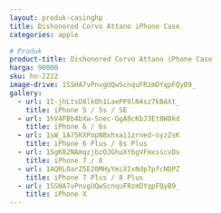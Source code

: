 ```yaml
---
layout: produk-casinghp
title: Dishonored Corvo Attano iPhone Case
categories: apple

# Produk
product-title: Dishonored Corvo Attano iPhone Case
harga: 90000
sku: hn-2222
image-drive: 1SSHA7vPnvgUQwScnquFRzmDYqpFQyB9_
gallery:
  - url: 1I-jhLtsD8lk0h1LaePP9lN4sz7kBAXt_
    title: iPhone 5 / 5s / SE
  - url: 1hV4FBb4bXw-Snec-GgA0cKbJ3Et8W8kd
    title: iPhone 6 / 6s
  - url: 1sW_1A75KXPopNBxhxai1zrned-nyzZsK
    title: iPhone 6 Plus / 6s Plus
  - url: 1SgK82NAmqzjbzOJGhuXt6gVFmxsscvDs
    title: iPhone 7 / 8
  - url: 1AQRLOarZ5E20MHyYmiXIxNdp7pfcNDPZ
    title: iPhone 7 Plus / 8 Plus
  - url: 1SSHA7vPnvgUQwScnquFRzmDYqpFQyB9_
    title: iPhone X
---
```

